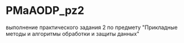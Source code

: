 # PMaAODP_pz2
выполнение практического задания 2 по предмету "Прикладные методы и алгоритмы обработки и защиты данных"
